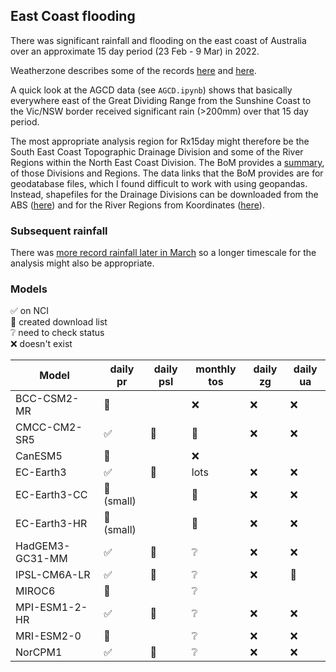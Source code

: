 ## East Coast flooding

There was significant rainfall and flooding on the east coast of Australia
over an approximate 15 day period (23 Feb - 9 Mar) in 2022.

Weatherzone describes some of the records
[here](https://www.weatherzone.com.au/news/how-rare-was-this-rain-and-flooding-event/536508) and
[here](https://www.weatherzone.com.au/news/sydney-gradually-clearing-after-16-day-deluge/536560).

A quick look at the AGCD data (see `AGCD.ipynb`) shows that basically everywhere
east of the Great Dividing Range from the Sunshine Coast to the Vic/NSW border
received significant rain (>200mm) over that 15 day period.

The most appropriate analysis region for Rx15day might therefore be
the South East Coast Topographic Drainage Division
and some of the River Regions within the North East Coast Division.
The BoM provides a [summary](http://www.bom.gov.au/water/about/riverBasinAuxNav.shtml),
of those Divisions and Regions.
The data links that the BoM provides are for geodatabase files,
which I found difficult to work with using geopandas.
Instead,
shapefiles for the Drainage Divisions can be downloaded from the ABS
([here](https://www.abs.gov.au/statistics/standards/australian-statistical-geography-standard-asgs-edition-3/jul2021-jun2026/access-and-downloads/digital-boundary-files)) and for the River Regions from Koordinates
([here](https://koordinates.com/layer/741-australias-river-basins-1997/)).

### Subsequent rainfall

There was [more record rainfall later in March](https://www.weatherzone.com.au/news/floodwater-rising-after-250-to-350mm-hits-qld-and-nsw-in-last-24-hours/536798)
so a longer timescale for the analysis might also be appropriate.

### Models

:white_check_mark: on NCI  
:black_square_button: created download list  
:grey_question: need to check status  
:x: doesn't exist  

| Model           | daily pr | daily psl | monthly tos |  daily zg |  daily ua |
| ---             | ---      | ---       | ---         | --        | --        |
| BCC-CSM2-MR     | :black_square_button: |  | :x: | :x: | :x: |
| CMCC-CM2-SR5    | :white_check_mark: | :black_square_button: | :black_square_button: | :x: | :x: |
| CanESM5         | :black_square_button: |  | :x: |  |  |
| EC-Earth3       | :white_check_mark: | :black_square_button: | lots | :x: | :x: |
| EC-Earth3-CC    | :black_square_button: (small) |  | :black_square_button: | :x: | :x: |
| EC-Earth3-HR    | :black_square_button: (small) |  | :black_square_button: | :x: | :x: |
| HadGEM3-GC31-MM | :white_check_mark: | :black_square_button: | :grey_question: | :x: | :x: |
| IPSL-CM6A-LR    | :white_check_mark: | :black_square_button: | :grey_question: | :x: | :black_square_button: |
| MIROC6          | :black_square_button: |  | :grey_question: |  |  |
| MPI-ESM1-2-HR   | :white_check_mark: | :black_square_button: | :grey_question: | :x: | :x: |
| MRI-ESM2-0      | :black_square_button: |  | :grey_question: | :x: | :x: |
| NorCPM1         | :white_check_mark: | :black_square_button: | :grey_question: | :x: | :x: |
